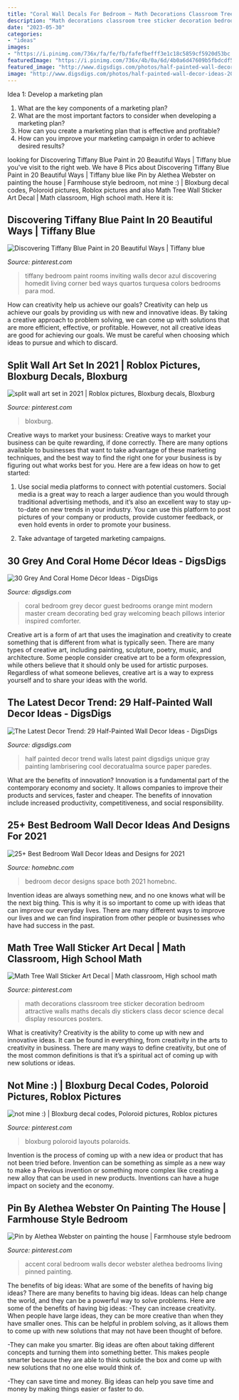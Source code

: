 ```yaml
---
title: "Coral Wall Decals For Bedroom ~ Math Decorations Classroom Tree Sticker Decoration Bedroom Attractive Walls Maths Decals Diy Stickers Class Decor Science Decal Display Resources Posters"
description: "Math decorations classroom tree sticker decoration bedroom attractive walls maths decals diy stickers class decor science decal display resources posters"
date: "2023-05-30"
categories:
- "ideas"
images:
- "https://i.pinimg.com/736x/fa/fe/fb/fafefbefff3e1c18c5859cf5920d53bc.jpg"
featuredImage: "https://i.pinimg.com/736x/4b/0a/6d/4b0a6d47609b5fbdcdf550a19ce0c295.jpg"
featured_image: "http://www.digsdigs.com/photos/half-painted-wall-decor-ideas-20.jpg"
image: "http://www.digsdigs.com/photos/half-painted-wall-decor-ideas-20.jpg"
---
```



Idea 1: Develop a marketing plan
1. What are the key components of a marketing plan? 
2. What are the most important factors to consider when developing a marketing plan? 
3. How can you create a marketing plan that is effective and profitable? 
4. How can you improve your marketing campaign in order to achieve desired results?

	

		
looking for Discovering Tiffany Blue Paint in 20 Beautiful Ways | Tiffany blue you've visit to the right web. We have 8 Pics about Discovering Tiffany Blue Paint in 20 Beautiful Ways | Tiffany blue like Pin by Alethea Webster on painting the house | Farmhouse style bedroom, not mine :) | Bloxburg decal codes, Poloroid pictures, Roblox pictures and also Math Tree Wall Sticker Art Decal | Math classroom, High school math. Here it is:
		
    
## Discovering Tiffany Blue Paint In 20 Beautiful Ways | Tiffany Blue

<img loading=lazy src="https://i.pinimg.com/736x/34/f2/75/34f275e77536765486bb38e23fcb0961--tiffany-blue-paints-tiffany-blue-bedroom.jpg" onerror="this.onerror=null;this.src='https://tse2.mm.bing.net/th?id=OIP.dXv6iN6txlj7UNU8hLrNLAHaLH&amp;pid=15.1';" alt="Discovering Tiffany Blue Paint in 20 Beautiful Ways | Tiffany blue">

_Source: pinterest.com_

>tiffany bedroom paint rooms inviting walls decor azul discovering homedit living corner bed ways quartos turquesa colors bedrooms para mod. 

	

How can creativity help us achieve our goals?
Creativity can help us achieve our goals by providing us with new and innovative ideas. By taking a creative approach to problem solving, we can come up with solutions that are more efficient, effective, or profitable. However, not all creative ideas are good for achieving our goals. We must be careful when choosing which ideas to pursue and which to discard.

    
## Split Wall Art Set In 2021 | Roblox Pictures, Bloxburg Decals, Bloxburg

<img loading=lazy src="https://i.pinimg.com/736x/4b/0a/6d/4b0a6d47609b5fbdcdf550a19ce0c295.jpg" onerror="this.onerror=null;this.src='https://tse4.mm.bing.net/th?id=OIP.SHpXCJ7woxSEPKgH_FAe3gHaFA&amp;pid=15.1';" alt="split wall art set in 2021 | Roblox pictures, Bloxburg decals, Bloxburg">

_Source: pinterest.com_

>bloxburg. 

	

Creative ways to market your business:
Creative ways to market your business can be quite rewarding, if done correctly. There are many options available to businesses that want to take advantage of these marketing techniques, and the best way to find the right one for your business is by figuring out what works best for you. Here are a few ideas on how to get started: 
1. Use social media platforms to connect with potential customers. Social media is a great way to reach a larger audience than you would through traditional advertising methods, and it’s also an excellent way to stay up-to-date on new trends in your industry. You can use this platform to post pictures of your company or products, provide customer feedback, or even hold events in order to promote your business. 

2. Take advantage of targeted marketing campaigns.

    
## 30 Grey And Coral Home Décor Ideas - DigsDigs

<img loading=lazy src="http://www.digsdigs.com/photos/grey-and-coral-home-decor-ideas-30.jpg" onerror="this.onerror=null;this.src='https://tse1.mm.bing.net/th?id=OIP.GI8-xT4laSB8MU6nmwZ7-QHaJ4&amp;pid=15.1';" alt="30 Grey And Coral Home Décor Ideas - DigsDigs">

_Source: digsdigs.com_

>coral bedroom grey decor guest bedrooms orange mint modern master cream decorating bed gray welcoming beach pillows interior inspired comforter. 

	

Creative art is a form of art that uses the imagination and creativity to create something that is different from what is typically seen. There are many types of creative art, including painting, sculpture, poetry, music, and architecture. Some people consider creative art to be a form ofexpression, while others believe that it should only be used for artistic purposes. Regardless of what someone believes, creative art is a way to express yourself and to share your ideas with the world.

    
## The Latest Decor Trend: 29 Half-Painted Wall Decor Ideas - DigsDigs

<img loading=lazy src="http://www.digsdigs.com/photos/half-painted-wall-decor-ideas-20.jpg" onerror="this.onerror=null;this.src='https://tse3.mm.bing.net/th?id=OIP.2PSToQtw_4pFgbVJKqE_gQHaK7&amp;pid=15.1';" alt="The Latest Decor Trend: 29 Half-Painted Wall Decor Ideas - DigsDigs">

_Source: digsdigs.com_

>half painted decor trend walls latest paint digsdigs unique gray painting lambrisering cool decoratualma source paper paredes. 

	

What are the benefits of innovation?
Innovation is a fundamental part of the contemporary economy and society. It allows companies to improve their products and services, faster and cheaper. The benefits of innovation include increased productivity, competitiveness, and social responsibility.

    
## 25+ Best Bedroom Wall Decor Ideas And Designs For 2021

<img loading=lazy src="https://homebnc.com/homeimg/2018/04/10-bedroom-wall-decor-ideas-homebnc.jpg" onerror="this.onerror=null;this.src='https://tse2.mm.bing.net/th?id=OIP.Dd19YJZE5GiRNchFUv1NjAHaJ4&amp;pid=15.1';" alt="25+ Best Bedroom Wall Decor Ideas and Designs for 2021">

_Source: homebnc.com_

>bedroom decor designs space both 2021 homebnc. 

	

Invention ideas are always something new, and no one knows what will be the next big thing. This is why it is so important to come up with ideas that can improve our everyday lives. There are many different ways to improve our lives and we can find inspiration from other people or businesses who have had success in the past.

    
## Math Tree Wall Sticker Art Decal | Math Classroom, High School Math

<img loading=lazy src="https://i.pinimg.com/736x/0d/d1/ae/0dd1ae4f0ae195c7bd42839e786e532d--wall-sticker-art-wall-stickers.jpg" onerror="this.onerror=null;this.src='https://tse2.mm.bing.net/th?id=OIP.hwxUNQ_TBOXhD8KP1ouhEgHaLH&amp;pid=15.1';" alt="Math Tree Wall Sticker Art Decal | Math classroom, High school math">

_Source: pinterest.com_

>math decorations classroom tree sticker decoration bedroom attractive walls maths decals diy stickers class decor science decal display resources posters. 

	

What is creativity?
Creativity is the ability to come up with new and innovative ideas. It can be found in everything, from creativity in the arts to creativity in business. There are many ways to define creativity, but one of the most common definitions is that it’s a spiritual act of coming up with new solutions or ideas.

    
## Not Mine :) | Bloxburg Decal Codes, Poloroid Pictures, Roblox Pictures

<img loading=lazy src="https://i.pinimg.com/736x/fa/fe/fb/fafefbefff3e1c18c5859cf5920d53bc.jpg" onerror="this.onerror=null;this.src='https://tse4.mm.bing.net/th?id=OIP.pa7NYwGmrrSbmLdUuvQe5AHaHY&amp;pid=15.1';" alt="not mine :) | Bloxburg decal codes, Poloroid pictures, Roblox pictures">

_Source: pinterest.com_

>bloxburg poloroid layouts polaroids. 

	

Invention is the process of coming up with a new idea or product that has not been tried before. Invention can be something as simple as a new way to make a Previous invention or something more complex like creating a new alloy that can be used in new products. Inventions can have a huge impact on society and the economy.

    
## Pin By Alethea Webster On Painting The House | Farmhouse Style Bedroom

<img loading=lazy src="https://i.pinimg.com/originals/ff/93/e4/ff93e405459a5929323a9a5474251fdd.jpg" onerror="this.onerror=null;this.src='https://tse2.mm.bing.net/th?id=OIP.694N0zf3ymjaTGpwC7H9hQHaJ4&amp;pid=15.1';" alt="Pin by Alethea Webster on painting the house | Farmhouse style bedroom">

_Source: pinterest.com_

>accent coral bedroom walls decor webster alethea bedrooms living pinned painting. 

	

The benefits of big ideas: What are some of the benefits of having big ideas?
There are many benefits to having big ideas. Ideas can help change the world, and they can be a powerful way to solve problems. Here are some of the benefits of having big ideas: 
-They can increase creativity. When people have large ideas, they can be more creative than when they have smaller ones. This can be helpful in problem solving, as it allows them to come up with new solutions that may not have been thought of before. 

-They can make you smarter. Big ideas are often about taking different concepts and turning them into something better. This makes people smarter because they are able to think outside the box and come up with new solutions that no one else would think of. 

-They can save time and money. Big ideas can help you save time and money by making things easier or faster to do.

